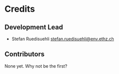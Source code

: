 # Credits

## Development Lead

- Stefan Ruedisuehli <stefan.ruedisuehli@env.ethz.ch>

## Contributors

None yet. Why not be the first?
